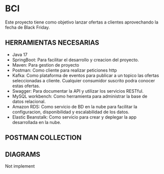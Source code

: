 # BCI

Este proyecto tiene como objetivo lanzar ofertas a clientes aprovechando la fecha de Black Friday. 


## HERRAMIENTAS NECESARIAS
* Java 17
* SpringBoot: Para facilitar el desarrollo y creacion del proyecto.
* Maven: Para gestion de proyecto
* Postman: Como cliente para realizar peticiones http
* Kafka: Como plataforma de eventos para publicar a un topico las ofertas seleccionadas a cliente. Cualquier consumidor suscrito podra conocer estas ofertas.
* Swagger: Para documentar la API y utilizar los servicios RESTful.
* MySQL workbench: Como herramienta para administrar la base de datos relacional.
* Amazon RDS: Como servicio de BD en la nube para facilitar la configuracion, disponibilidad y escalabilidad de los datos.
* Elastic Beanstalk: Como servicio para crear y deplegar la app desarrollada en la nube.
  
## POSTMAN COLLECTION


## DIAGRAMS
Not implement